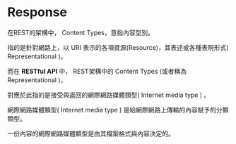 # Response

在REST的架構中， Content Types，意指內容型別。

指的是針對網路上，以 URI 表示的各項資源\(Resource\)，其表述或各種表現形式\( Representational \)。

而在 **RESTful API** 中， REST架構中的 Content Types \(或者稱為  Representational \)，

對應於此指的是接受與返回的網際網路媒體類型\( Internet media type \) 。



 網際網路媒體類型\( Internet media type \) 是給網際網路上傳輸的內容賦予的分類類型。

一份內容的網際網路媒體類型是由其檔案格式與內容決定的。 

